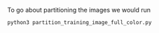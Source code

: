 To go about partitioning the images we would run
```
python3 partition_training_image_full_color.py
```
